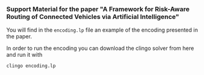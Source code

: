 ### Support Material for the paper "A Framework for Risk-Aware Routing of Connected Vehicles via Artificial Intelligence"

You will find in the `encoding.lp` file an example of the encoding presented in the paper.

In order to run the encoding you can download the clingo solver from here [](https://potassco.org/clingo/) and run it with

~~~
clingo encoding.lp
~~~